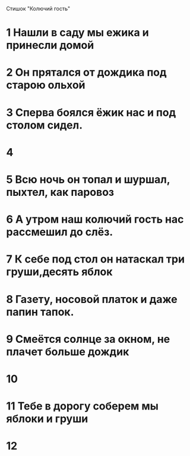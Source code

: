 Стишок "Колючий гость"
# 1 Нашли в саду мы ежика и принесли домой
# 2 Он прятался от дождика под старою ольхой
# 3 Сперва боялся ёжик нас и под столом сидел.
# 4
# 5 Всю ночь он топал и шуршал, пыхтел, как паровоз
# 6 А утром наш колючий гость нас рассмешил до слёз.
# 7 К себе под стол он натаскал три груши,десять яблок
# 8 Газету, носовой платок и даже папин тапок.
# 9 Смеётся солнце за окном, не плачет больше дождик
# 10
# 11 Тебе в дорогу соберем мы яблоки и груши 
# 12